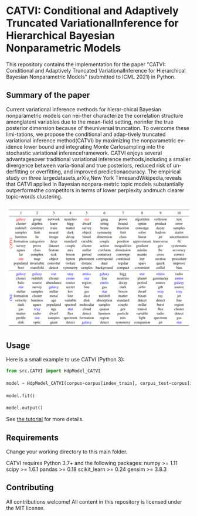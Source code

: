 # 
# CATVI: Conditional and Adaptively Truncated VariationalInference for Hierarchical Bayesian Nonparametric Models

This repository contains the implementation for the paper "CATVI: Conditional and Adaptively Truncated VariationalInference for Hierarchical Bayesian Nonparametric Models" (submitted to ICML 2021) in Python.

## Summary of the paper

Current variational inference methods for hierar-chical Bayesian nonparametric models can nei-ther characterize the correlation structure amonglatent variables due to the mean-field setting, norinfer the true posterior dimension because of theuniversal  truncation.   To  overcome  these  limi-tations,  we  propose  the  conditional  and  adap-tively   truncated   variational   inference   method(CATVI) by maximizing the nonparametric ev-idence lower bound and integrating Monte Carlosampling into the stochastic variational inferenceframework.   CATVI  enjoys  several  advantagesover  traditional  variational  inference  methods,including  a  smaller  divergence  between  varia-tional  and  true  posteriors,  reduced  risk  of  un-derfitting or overfitting, and improved predictionaccuracy.    The  empirical  study  on  three  largedatasets,arXiv,New York TimesandWikipedia,reveals that CATVI applied in Bayesian nonpara-metric  topic  models  substantially  outperformsthe competitors in terms of lower perplexity andmuch clearer topic-words clustering.

![plot](./topic_word_results.PNG)

## Usage
Here is a small example to use CATVI (Python 3):

```python
from src.CATVI import HdpModel_CATVI

model = HdpModel_CATVI(corpus=corpus[index_train], corpus_test=corpus[index_test], id2word=id2word)

model.fit()

model.output()
```
See [the tutorial](https://github.com/yiruiliu110/ConditionalVI/blob/master/tutorial/train_hdp_catvi.md) for more details.

## Requirements

Change your working directory to this main folder.

CATVI requires Python 3.7+ and the following packages:
numpy >= 1.11   scipy >= 1.6.1     pandas >= 0.18    scikit_learn >= 0.24     gensim >= 3.8.3  


## Contributing

All contributions welcome! All content in this repository is licensed under the MIT license.
